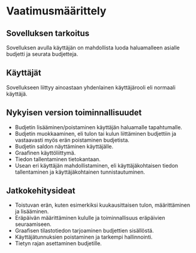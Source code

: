 # Vaatimusmäärittely

## Sovelluksen tarkoitus
Sovelluksen avulla käyttäjän on mahdollista luoda haluamalleen asialle budjetti ja seurata budjetteja. 

## Käyttäjät
Sovellukseen liittyy ainoastaan yhdenlainen käyttäjärooli eli normaali käyttäjä.

## Nykyisen version toiminnallisuudet
* Budjetin lisääminen/poistaminen käyttäjän haluamalle tapahtumalle.
* Budjetin muokkaaminen, eli tulon tai kulun liittäminen budjettiin ja vastaavasti myös erän poistaminen budjetista.
* Budjetin saldon näyttäminen käyttäjälle.
* Graafinen käyttöliittymä. 
* Tiedon tallentaminen tietokantaan. 
* Usean eri käyttäjän mahdollistaminen, eli käyttäjäkohtaisen tiedon tallentaminen ja käyttäjäkohtainen tunnistautuminen.

## Jatkokehitysideat
* Toistuvan erän, kuten esimerkiksi kuukausittaisen tulon, määrittäminen ja lisääminen.
* Eräpäivän määrittäminen kululle ja toiminnallisuus eräpäivien seuraamiseen.
* Graafisen tilastotiedon tarjoaminen budjettien sisällöstä.
* Käyttäjätunnuksien poistaminen ja tarkempi hallinnointi.
* Tietyn rajan asettaminen budjetille.

